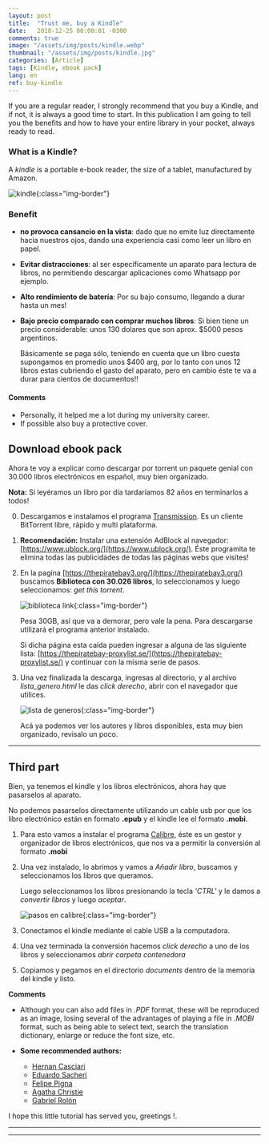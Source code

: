 ```yaml
---
layout: post
title:  "Trust me, buy a Kindle"
date:   2018-12-25 00:00:01 -0300
comments: true
image: "/assets/img/posts/kindle.webp"
thumbnail: "/assets/img/posts/kindle.jpg"
categories: [Article]
tags: [Kindle, ebook pack]
lang: en
ref: buy-kindle
---
```


If you are a regular reader, I strongly recommend that you buy a Kindle, and if not, it is always a good time to start.
In this publication I am going to tell you the benefits and how to have your entire library in your pocket, always 
ready to read.

### What is a Kindle?

A *kindle* is a portable e-book reader, the size of a tablet, manufactured by Amazon.

![kindle](https://d500.epimg.net/cincodias/imagenes/2016/11/21/tablets/1479749058_779584_1479749205_noticia_normal.jpg){:class="img-border"}

### Benefit

* **no provoca cansancio en la vista**: dado que no emite luz directamente hacia nuestros ojos, dando una experiencia
  casi como leer un libro en papel.
* **Evitar distracciones**: al ser específicamente un aparato para lectura de libros, no permitiendo descargar 
  aplicaciones como Whatsapp por ejemplo.
* **Alto rendimiento de batería**: Por su bajo consumo, llegando a durar hasta un mes!
* **Bajo precio comparado con comprar muchos libros**: Si bien tiene un precio considerable: unos 130 dolares 
  que son aprox. $5000 pesos argentinos.

    Básicamente se paga sólo, teniendo en cuenta que un libro cuesta supongamos en promedio unos $400 arg, 
  por lo tanto con unos 12 libros estas cubriendo el gasto del aparato, pero en cambio éste te va a durar para 
  cientos de documentos!!

#### Comments

* Personally, it helped me a lot during my university career.
* If possible also buy a protective cover.

## Download ebook pack

Ahora te voy a explicar como descargar  por torrent un paquete genial con 30.000 libros electrónicos en español, 
muy bien organizado.

**Nota:** Si leyéramos un libro por día tardaríamos 82 años en terminarlos a todos!

0.  Descargamos e instalamos el programa  [Transmission](https://transmissionbt.com/download/). Es un cliente BitTorrent
 libre, rápido y multi plataforma.
1.  **Recomendación:** Instalar una extensión AdBlock al navegador: [https://www.ublock.org/](https://www.ublock.org/). 
    Éste programita te elimina todas las publicidades de todas las páginas webs que visites!
2.  En la pagina [https://thepiratebay3.org/](https://thepiratebay3.org/) buscamos
**Biblioteca con 30.026 libros**, lo seleccionamos y luego seleccionamos: *get this torrent*.

    ![biblioteca link]({{"/assets/img/elements_in_posts/torrent.webp"}}){:class="img-border"}

    Pesa 30GB, así que va a demorar, pero vale la pena.
    Para descargarse utilizará el programa anterior instalado.

    Si dicha página esta caída pueden ingresar a alguna de las siguiente lista: 
    [https://thepiratebay-proxylist.se/](https://thepiratebay-proxylist.se/) y continuar con la misma serie de pasos.
3.  Una vez finalizada la descarga, ingresas al directorio, y al archivo *lista_genero.html* le das *click derecho*, 
    abrir con el navegador que utilices.

    ![lista de generos]({{"/assets/img/elements_in_posts/lista_generos.webp"}}){:class="img-border"}

    Acá ya podemos ver los autores y libros disponibles, esta muy bien organizado, revisalo un poco.

---

## Third part
Bien, ya tenemos el kindle y los libros electrónicos, ahora hay que pasarselos al aparato.

No podemos pasarselos directamente utilizando un cable usb por que los libro electrónico están en formato **.epub** y 
el kindle lee el formato **.mobi**.


1.  Para esto vamos a instalar el programa [Calibre](https://calibre-ebook.com/download), éste es un gestor y 
    organizador de libros electrónicos, que nos va a permitir la conversión al formato **.mobi**
2.  Una vez instalado, lo abrimos y vamos a *Añadir libro*, buscamos y seleccionamos los libros que queramos.

    Luego seleccionamos los libros presionando la tecla *'CTRL'* y le damos a *convertir libros* y luego *aceptar*.

    ![pasos en calibre]({{"/assets/img/elements_in_posts/calibre.webp"}}){:class="img-border"}

3.  Conectamos el kindle mediante el cable USB a la computadora.
4.  Una vez terminada la conversión hacemos *click derecho* a uno de los libros y seleccionamos 
    *abrir carpeta contenedora*
5. Copiamos y pegamos en el directorio *documents* dentro de la memoria del kindle y listo.

**Comments**

* Although you can also add files in *.PDF* format, these will be reproduced as an image, losing several of the 
advantages of playing a file in *.MOBI* format, such as being able to select text, search the translation dictionary, 
enlarge or reduce the font size, etc.

* **Some recommended authors:**
    *   [Hernan Casciari](https://es.wikipedia.org/wiki/Hern%C3%A1n_Casciari)
    *   [Eduardo Sacheri](https://es.wikipedia.org/wiki/Eduardo_Sacheri)
    *   [Felipe Pigna](https://es.wikipedia.org/wiki/Felipe_Pigna)
    *   [Agatha Christie](https://es.wikipedia.org/wiki/Agatha_Christie)
    *   [Gabriel Rolón](https://es.wikipedia.org/wiki/Gabriel_Rol%C3%B3n)
    
I hope this little tutorial has served you, greetings !.

---
---
